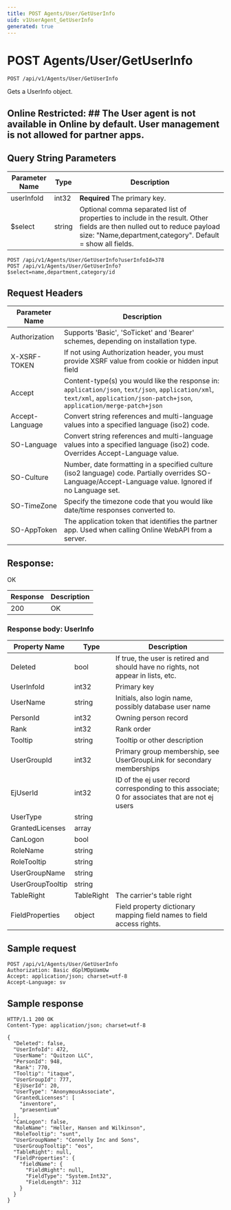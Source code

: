 ```yaml
---
title: POST Agents/User/GetUserInfo
uid: v1UserAgent_GetUserInfo
generated: true
---
```


# POST Agents/User/GetUserInfo

```http
POST /api/v1/Agents/User/GetUserInfo
```

Gets a UserInfo object.


## Online Restricted: ## The User agent is not available in Online by default. User management is not allowed for partner apps.






## Query String Parameters

| Parameter Name | Type |  Description |
|----------------|------|--------------|
| userInfoId | int32 | **Required** The primary key. |
| $select | string |  Optional comma separated list of properties to include in the result. Other fields are then nulled out to reduce payload size: "Name,department,category". Default = show all fields. |

```http
POST /api/v1/Agents/User/GetUserInfo?userInfoId=378
POST /api/v1/Agents/User/GetUserInfo?$select=name,department,category/id
```


## Request Headers

| Parameter Name | Description |
|----------------|-------------|
| Authorization  | Supports 'Basic', 'SoTicket' and 'Bearer' schemes, depending on installation type. |
| X-XSRF-TOKEN   | If not using Authorization header, you must provide XSRF value from cookie or hidden input field |
| Accept         | Content-type(s) you would like the response in: `application/json`, `text/json`, `application/xml`, `text/xml`, `application/json-patch+json`, `application/merge-patch+json` |
| Accept-Language | Convert string references and multi-language values into a specified language (iso2) code. |
| SO-Language | Convert string references and multi-language values into a specified language (iso2) code. Overrides Accept-Language value. |
| SO-Culture | Number, date formatting in a specified culture (iso2 language) code. Partially overrides SO-Language/Accept-Language value. Ignored if no Language set. |
| SO-TimeZone | Specify the timezone code that you would like date/time responses converted to. |
| SO-AppToken | The application token that identifies the partner app. Used when calling Online WebAPI from a server. |


## Response:

OK

| Response | Description |
|----------------|-------------|
| 200 | OK |

### Response body: UserInfo

| Property Name | Type |  Description |
|----------------|------|--------------|
| Deleted | bool | If true, the user is retired and should have no rights, not appear in lists, etc. |
| UserInfoId | int32 | Primary key |
| UserName | string | Initials, also login name, possibly database user name |
| PersonId | int32 | Owning person record |
| Rank | int32 | Rank order |
| Tooltip | string | Tooltip or other description |
| UserGroupId | int32 | Primary group membership, see UserGroupLink for secondary memberships |
| EjUserId | int32 | ID of the ej user record corresponding to this associate; 0 for associates that are not ej users |
| UserType | string |  |
| GrantedLicenses | array |  |
| CanLogon | bool |  |
| RoleName | string |  |
| RoleTooltip | string |  |
| UserGroupName | string |  |
| UserGroupTooltip | string |  |
| TableRight | TableRight | The carrier's table right |
| FieldProperties | object | Field property dictionary mapping field names to field access rights. |

## Sample request

```http!
POST /api/v1/Agents/User/GetUserInfo
Authorization: Basic dGplMDpUamUw
Accept: application/json; charset=utf-8
Accept-Language: sv
```

## Sample response

```http_
HTTP/1.1 200 OK
Content-Type: application/json; charset=utf-8

{
  "Deleted": false,
  "UserInfoId": 472,
  "UserName": "Quitzon LLC",
  "PersonId": 948,
  "Rank": 770,
  "Tooltip": "itaque",
  "UserGroupId": 777,
  "EjUserId": 20,
  "UserType": "AnonymousAssociate",
  "GrantedLicenses": [
    "inventore",
    "praesentium"
  ],
  "CanLogon": false,
  "RoleName": "Heller, Hansen and Wilkinson",
  "RoleTooltip": "sunt",
  "UserGroupName": "Connelly Inc and Sons",
  "UserGroupTooltip": "eos",
  "TableRight": null,
  "FieldProperties": {
    "fieldName": {
      "FieldRight": null,
      "FieldType": "System.Int32",
      "FieldLength": 312
    }
  }
}
```